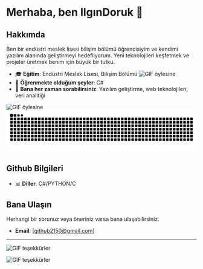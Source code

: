 # Merhaba, ben IlgınDoruk 👋

## Hakkımda
Ben bir endüstri meslek lisesi bilişim bölümü öğrencisiyim ve kendimi yazılım alanında geliştirmeyi hedefliyorum. Yeni teknolojileri keşfetmek ve projeler üretmek benim için büyük bir tutku.

- 🎓 **Eğitim**: Endüstri Meslek Lisesi, Bilişim Bölümü                                                                   ![GIF öylesine](https://github.com/BrunnerLivio/brunnerlivio/blob/master/images/globe.gif?raw=true)
- 🌱 **Öğrenmekte olduğum şeyler**: C#
- 💬 **Bana her zaman sorabilirsiniz**: Yazılım geliştirme, web teknolojileri, veri analitiği

  
![GIF öylesine](https://camo.githubusercontent.com/eb44e3df8612d41a65ad5806bc8615a85e092f0403cef0477e8f47955ab12578/68747470733a2f2f692e696d6775722e636f6d2f78314b627543712e676966)
![GIF öylesine](https://raw.githubusercontent.com/holic-x/holic-x/output/github-contribution-grid-snake-dark.svg)


## Github Bilgileri
- 📊 **Diller**:  C#/PYTHON/C
## Bana Ulaşın
Herhangi bir sorunuz veya öneriniz varsa bana ulaşabilirsiniz. 

- **Email**: [github2150@gmail.com]

-------------------------
![GIF teşekkürler](https://raw.githubusercontent.com/trinib/trinib/a5f17399d881c5651a89bfe4a621014b08346cf0/images/marquee.svg)


 ![GIF teşekkürler](https://raw.githubusercontent.com/trinib/trinib/main/images/terminal.gif)
